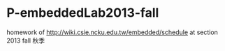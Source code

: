 # P-embeddedLab2013-fall
homework of http://wiki.csie.ncku.edu.tw/embedded/schedule at section 2013 fall 秋季
